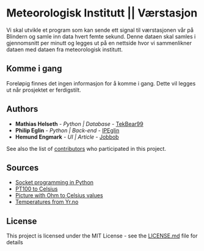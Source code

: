# Meteorologisk Institutt || Værstasjon

Vi skal utvikle et program som kan sende ett signal til værstasjonen vår på Blindern og samle inn data hvert femte sekund. Denne dataen skal samles i gjennomsnitt per minutt og legges ut på en nettside hvor vi sammenlikner dataen med dataen fra meteorologisk institutt.  

## Komme i gang

Foreløpig finnes det ingen informasjon for å komme i gang. Dette vil legges ut når prosjektet er ferdigstilt.

## Authors

* **Mathias Helseth** - *Python | Database* - [TekBear99](https://github.com/Tekbear99)
* **Philip Eglin** - *Python | Back-end* - [IPEglin](https://github.com/Ipeglin)
* **Hemund Engmark** - *UI | Article* - [Jobbob](https://github.com/Jobbob)

See also the list of [contributors](https://github.com/Tekbear99/MetInstitutt/contributors) who participated in this project.

## Sources
* [Socket programming in Python](https://pymotw.com/2/socket/tcp.html)
* [PT100 to Celsius](https://techoverflow.net/2016/01/02/accurate-calculation-of-pt100pt1000-temperature-from-resistance/)
* [Picture with Ohm to Celsius values](http://www.intech.co.nz/products/temperature/typert/-200to239c.gif)
* [Temperatures from Yr.no](https://www.yr.no/sted/Norge/Oslo/Oslo/Oslo_(Blindern)_m%C3%A5lestasjon/detaljert_statistikk.html)
## License

This project is licensed under the MIT License - see the [LICENSE.md](LICENSE.md) file for details
